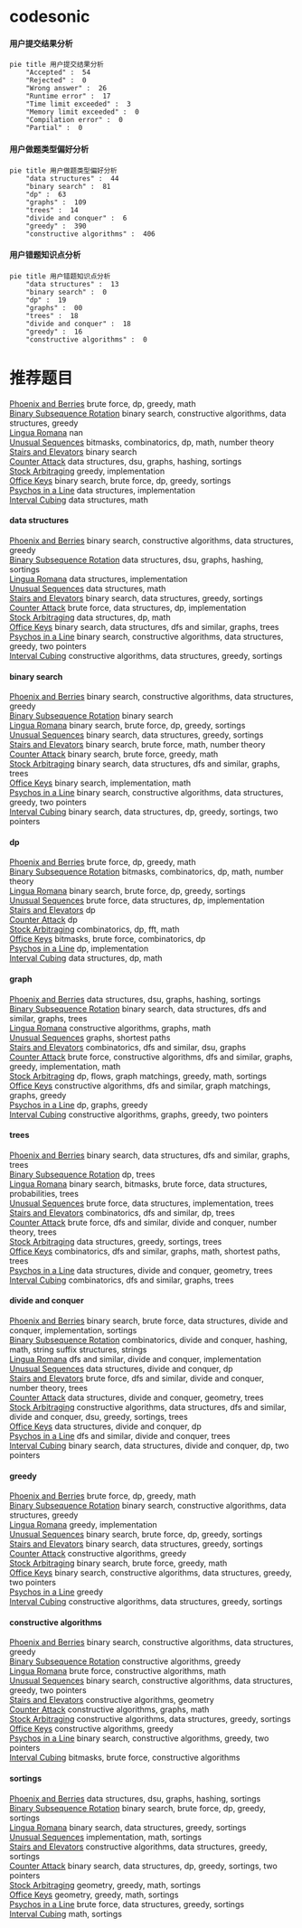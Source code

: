 # codesonic
<!-- tabs:start -->
#### **用户提交结果分析**

```mermaid
pie title 用户提交结果分析
    "Accepted" :  54
    "Rejected" :  0
    "Wrong answer" :  26
    "Runtime error" :  17
    "Time limit exceeded" :  3
    "Memory limit exceeded" :  0
    "Compilation error" :  0
    "Partial" :  0
```
#### **用户做题类型偏好分析**

```mermaid
pie title 用户做题类型偏好分析
    "data structures" :  44
    "binary search" :  81
    "dp" :  63
    "graphs" :  109
    "trees" :  14
    "divide and conquer" :  6
    "greedy" :  390
    "constructive algorithms" :  406
```
#### **用户错题知识点分析**

```mermaid
pie title 用户错题知识点分析
    "data structures" :  13
    "binary search" :  0
    "dp" :  19
    "graphs" :  00
    "trees" :  18
    "divide and conquer" :  18
    "greedy" :  16
    "constructive algorithms" :  0
```
<!-- tabs:end -->
# 推荐题目
[Phoenix and Berries](http://codeforces.com/problemset/problem/1348/E)		brute force,
                        dp,
                        greedy,
                        math		  
[Binary Subsequence Rotation](http://codeforces.com/problemset/problem/1370/E)		binary search,
                        constructive algorithms,
                        data structures,
                        greedy		  
[Lingua Romana](http://codeforces.com/problemset/problem/1331/G)		nan		  
[Unusual Sequences](http://codeforces.com/problemset/problem/900/D)		bitmasks,
                        combinatorics,
                        dp,
                        math,
                        number theory		  
[Stairs and Elevators](https://codeforces.com/contest/966/problem/A)		binary search		  
[Counter Attack](http://codeforces.com/problemset/problem/190/E)		data structures,
                        dsu,
                        graphs,
                        hashing,
                        sortings		  
[Stock Arbitraging](http://codeforces.com/problemset/problem/1150/A)		greedy,
                        implementation		  
[Office Keys](http://codeforces.com/problemset/problem/830/A)		binary search,
                        brute force,
                        dp,
                        greedy,
                        sortings		  
[Psychos in a Line](http://codeforces.com/problemset/problem/319/B)		data structures,
                        implementation		  
[Interval Cubing](http://codeforces.com/problemset/problem/311/D)		data structures,
                        math		  
<!-- tabs:start -->
#### **data structures**
[Phoenix and Berries](http://codeforces.com/problemset/problem/1370/E)		binary search,
                        constructive algorithms,
                        data structures,
                        greedy		  
[Binary Subsequence Rotation](http://codeforces.com/problemset/problem/190/E)		data structures,
                        dsu,
                        graphs,
                        hashing,
                        sortings		  
[Lingua Romana](http://codeforces.com/problemset/problem/319/B)		data structures,
                        implementation		  
[Unusual Sequences](http://codeforces.com/problemset/problem/311/D)		data structures,
                        math		  
[Stairs and Elevators](http://codeforces.com/problemset/problem/754/D)		binary search,
                        data structures,
                        greedy,
                        sortings		  
[Counter Attack](http://codeforces.com/problemset/problem/761/F)		brute force,
                        data structures,
                        dp,
                        implementation		  
[Stock Arbitraging](http://codeforces.com/problemset/problem/372/C)		data structures,
                        dp,
                        math		  
[Office Keys](http://codeforces.com/problemset/problem/739/B)		binary search,
                        data structures,
                        dfs and similar,
                        graphs,
                        trees		  
[Psychos in a Line](http://codeforces.com/problemset/problem/1404/C)		binary search,
                        constructive algorithms,
                        data structures,
                        greedy,
                        two pointers		  
[Interval Cubing](http://codeforces.com/problemset/problem/1348/B)		constructive algorithms,
                        data structures,
                        greedy,
                        sortings		  
#### **binary search**
[Phoenix and Berries](http://codeforces.com/problemset/problem/1370/E)		binary search,
                        constructive algorithms,
                        data structures,
                        greedy		  
[Binary Subsequence Rotation](https://codeforces.com/contest/966/problem/A)		binary search		  
[Lingua Romana](http://codeforces.com/problemset/problem/830/A)		binary search,
                        brute force,
                        dp,
                        greedy,
                        sortings		  
[Unusual Sequences](http://codeforces.com/problemset/problem/754/D)		binary search,
                        data structures,
                        greedy,
                        sortings		  
[Stairs and Elevators](http://codeforces.com/problemset/problem/1029/F)		binary search,
                        brute force,
                        math,
                        number theory		  
[Counter Attack](http://codeforces.com/problemset/problem/1166/D)		binary search,
                        brute force,
                        greedy,
                        math		  
[Stock Arbitraging](http://codeforces.com/problemset/problem/739/B)		binary search,
                        data structures,
                        dfs and similar,
                        graphs,
                        trees		  
[Office Keys](http://codeforces.com/problemset/problem/1202/F)		binary search,
                        implementation,
                        math		  
[Psychos in a Line](http://codeforces.com/problemset/problem/1404/C)		binary search,
                        constructive algorithms,
                        data structures,
                        greedy,
                        two pointers		  
[Interval Cubing](http://codeforces.com/problemset/problem/1257/D)		binary search,
                        data structures,
                        dp,
                        greedy,
                        sortings,
                        two pointers		  
#### **dp**
[Phoenix and Berries](http://codeforces.com/problemset/problem/1348/E)		brute force,
                        dp,
                        greedy,
                        math		  
[Binary Subsequence Rotation](http://codeforces.com/problemset/problem/900/D)		bitmasks,
                        combinatorics,
                        dp,
                        math,
                        number theory		  
[Lingua Romana](http://codeforces.com/problemset/problem/830/A)		binary search,
                        brute force,
                        dp,
                        greedy,
                        sortings		  
[Unusual Sequences](http://codeforces.com/problemset/problem/761/F)		brute force,
                        data structures,
                        dp,
                        implementation		  
[Stairs and Elevators](http://codeforces.com/problemset/problem/1290/F)		dp		  
[Counter Attack](http://codeforces.com/problemset/problem/313/D)		dp		  
[Stock Arbitraging](http://codeforces.com/problemset/problem/1473/G)		combinatorics,
                        dp,
                        fft,
                        math		  
[Office Keys](http://codeforces.com/problemset/problem/750/G)		bitmasks,
                        brute force,
                        combinatorics,
                        dp		  
[Psychos in a Line](http://codeforces.com/problemset/problem/1234/C)		dp,
                        implementation		  
[Interval Cubing](http://codeforces.com/problemset/problem/372/C)		data structures,
                        dp,
                        math		  
#### **graph**
[Phoenix and Berries](http://codeforces.com/problemset/problem/190/E)		data structures,
                        dsu,
                        graphs,
                        hashing,
                        sortings		  
[Binary Subsequence Rotation](http://codeforces.com/problemset/problem/739/B)		binary search,
                        data structures,
                        dfs and similar,
                        graphs,
                        trees		  
[Lingua Romana](http://codeforces.com/problemset/problem/1491/G)		constructive algorithms,
                        graphs,
                        math		  
[Unusual Sequences](https://codeforces.com/contest/1064/problem/D)		graphs,
                        shortest paths		  
[Stairs and Elevators](https://codeforces.com/contest/1277/problem/E)		combinatorics,
                        dfs and similar,
                        dsu,
                        graphs		  
[Counter Attack](http://codeforces.com/problemset/problem/1487/C)		brute force,
                        constructive algorithms,
                        dfs and similar,
                        graphs,
                        greedy,
                        implementation,
                        math		  
[Stock Arbitraging](http://codeforces.com/problemset/problem/1437/C)		dp,
                        flows,
                        graph matchings,
                        greedy,
                        math,
                        sortings		  
[Office Keys](http://codeforces.com/problemset/problem/1470/D)		constructive algorithms,
                        dfs and similar,
                        graph matchings,
                        graphs,
                        greedy		  
[Psychos in a Line](http://codeforces.com/problemset/problem/1476/C)		dp,
                        graphs,
                        greedy		  
[Interval Cubing](http://codeforces.com/problemset/problem/1304/D)		constructive algorithms,
                        graphs,
                        greedy,
                        two pointers		  
#### **trees**
[Phoenix and Berries](http://codeforces.com/problemset/problem/739/B)		binary search,
                        data structures,
                        dfs and similar,
                        graphs,
                        trees		  
[Binary Subsequence Rotation](http://codeforces.com/problemset/problem/1276/D)		dp,
                        trees		  
[Lingua Romana](http://codeforces.com/problemset/problem/1479/D)		binary search,
                        bitmasks,
                        brute force,
                        data structures,
                        probabilities,
                        trees		  
[Unusual Sequences](http://codeforces.com/problemset/problem/1511/C)		brute force,
                        data structures,
                        implementation,
                        trees		  
[Stairs and Elevators](http://codeforces.com/problemset/problem/1499/F)		combinatorics,
                        dfs and similar,
                        dp,
                        trees		  
[Counter Attack](http://codeforces.com/problemset/problem/1491/E)		brute force,
                        dfs and similar,
                        divide and conquer,
                        number theory,
                        trees		  
[Stock Arbitraging](http://codeforces.com/problemset/problem/1466/D)		data structures,
                        greedy,
                        sortings,
                        trees		  
[Office Keys](http://codeforces.com/problemset/problem/1495/D)		combinatorics,
                        dfs and similar,
                        graphs,
                        math,
                        shortest paths,
                        trees		  
[Psychos in a Line](http://codeforces.com/problemset/problem/1303/G)		data structures,
                        divide and conquer,
                        geometry,
                        trees		  
[Interval Cubing](http://codeforces.com/problemset/problem/1454/E)		combinatorics,
                        dfs and similar,
                        graphs,
                        trees		  
#### **divide and conquer**
[Phoenix and Berries](http://codeforces.com/problemset/problem/1461/D)		binary search,
                        brute force,
                        data structures,
                        divide and conquer,
                        implementation,
                        sortings		  
[Binary Subsequence Rotation](http://codeforces.com/problemset/problem/1466/G)		combinatorics,
                        divide and conquer,
                        hashing,
                        math,
                        string suffix structures,
                        strings		  
[Lingua Romana](http://codeforces.com/problemset/problem/1490/D)		dfs and similar,
                        divide and conquer,
                        implementation		  
[Unusual Sequences](https://codeforces.com/contest/1483/problem/C)		data structures,
                        divide and conquer,
                        dp		  
[Stairs and Elevators](http://codeforces.com/problemset/problem/1491/E)		brute force,
                        dfs and similar,
                        divide and conquer,
                        number theory,
                        trees		  
[Counter Attack](http://codeforces.com/problemset/problem/1303/G)		data structures,
                        divide and conquer,
                        geometry,
                        trees		  
[Stock Arbitraging](http://codeforces.com/problemset/problem/1494/D)		constructive algorithms,
                        data structures,
                        dfs and similar,
                        divide and conquer,
                        dsu,
                        greedy,
                        sortings,
                        trees		  
[Office Keys](http://codeforces.com/problemset/problem/1482/E)		data structures,
                        divide and conquer,
                        dp		  
[Psychos in a Line](http://codeforces.com/problemset/problem/566/C)		dfs and similar,
                        divide and conquer,
                        trees		  
[Interval Cubing](http://codeforces.com/problemset/problem/1428/F)		binary search,
                        data structures,
                        divide and conquer,
                        dp,
                        two pointers		  
#### **greedy**
[Phoenix and Berries](http://codeforces.com/problemset/problem/1348/E)		brute force,
                        dp,
                        greedy,
                        math		  
[Binary Subsequence Rotation](http://codeforces.com/problemset/problem/1370/E)		binary search,
                        constructive algorithms,
                        data structures,
                        greedy		  
[Lingua Romana](http://codeforces.com/problemset/problem/1150/A)		greedy,
                        implementation		  
[Unusual Sequences](http://codeforces.com/problemset/problem/830/A)		binary search,
                        brute force,
                        dp,
                        greedy,
                        sortings		  
[Stairs and Elevators](http://codeforces.com/problemset/problem/754/D)		binary search,
                        data structures,
                        greedy,
                        sortings		  
[Counter Attack](https://codeforces.com/contest/790/problem/A)		constructive algorithms,
                        greedy		  
[Stock Arbitraging](http://codeforces.com/problemset/problem/1166/D)		binary search,
                        brute force,
                        greedy,
                        math		  
[Office Keys](http://codeforces.com/problemset/problem/1404/C)		binary search,
                        constructive algorithms,
                        data structures,
                        greedy,
                        two pointers		  
[Psychos in a Line](http://codeforces.com/problemset/problem/1474/A)		greedy		  
[Interval Cubing](http://codeforces.com/problemset/problem/1348/B)		constructive algorithms,
                        data structures,
                        greedy,
                        sortings		  
#### **constructive algorithms**
[Phoenix and Berries](http://codeforces.com/problemset/problem/1370/E)		binary search,
                        constructive algorithms,
                        data structures,
                        greedy		  
[Binary Subsequence Rotation](https://codeforces.com/contest/790/problem/A)		constructive algorithms,
                        greedy		  
[Lingua Romana](https://codeforces.com/contest/907/problem/D)		brute force,
                        constructive algorithms,
                        math		  
[Unusual Sequences](http://codeforces.com/problemset/problem/1404/C)		binary search,
                        constructive algorithms,
                        data structures,
                        greedy,
                        two pointers		  
[Stairs and Elevators](http://codeforces.com/problemset/problem/1045/E)		constructive algorithms,
                        geometry		  
[Counter Attack](http://codeforces.com/problemset/problem/1491/G)		constructive algorithms,
                        graphs,
                        math		  
[Stock Arbitraging](http://codeforces.com/problemset/problem/1348/B)		constructive algorithms,
                        data structures,
                        greedy,
                        sortings		  
[Office Keys](http://codeforces.com/problemset/problem/1493/A)		constructive algorithms,
                        greedy		  
[Psychos in a Line](http://codeforces.com/problemset/problem/1463/D)		binary search,
                        constructive algorithms,
                        greedy,
                        two pointers		  
[Interval Cubing](https://codeforces.com/contest/1456/problem/B)		bitmasks,
                        brute force,
                        constructive algorithms		  
#### **sortings**
[Phoenix and Berries](http://codeforces.com/problemset/problem/190/E)		data structures,
                        dsu,
                        graphs,
                        hashing,
                        sortings		  
[Binary Subsequence Rotation](http://codeforces.com/problemset/problem/830/A)		binary search,
                        brute force,
                        dp,
                        greedy,
                        sortings		  
[Lingua Romana](http://codeforces.com/problemset/problem/754/D)		binary search,
                        data structures,
                        greedy,
                        sortings		  
[Unusual Sequences](http://codeforces.com/problemset/problem/160/C)		implementation,
                        math,
                        sortings		  
[Stairs and Elevators](http://codeforces.com/problemset/problem/1348/B)		constructive algorithms,
                        data structures,
                        greedy,
                        sortings		  
[Counter Attack](http://codeforces.com/problemset/problem/1257/D)		binary search,
                        data structures,
                        dp,
                        greedy,
                        sortings,
                        two pointers		  
[Stock Arbitraging](https://codeforces.com/contest/1496/problem/C)		geometry,
                        greedy,
                        math,
                        sortings		  
[Office Keys](http://codeforces.com/problemset/problem/1495/A)		geometry,
                        greedy,
                        math,
                        sortings		  
[Psychos in a Line](http://codeforces.com/problemset/problem/1497/A)		brute force,
                        data structures,
                        greedy,
                        sortings		  
[Interval Cubing](http://codeforces.com/problemset/problem/1427/A)		math,
                        sortings		  
<!-- tabs:end -->
